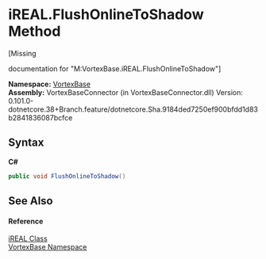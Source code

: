 # iREAL.FlushOnlineToShadow Method 
 

\[Missing <summary> documentation for "M:VortexBase.iREAL.FlushOnlineToShadow"\]

**Namespace:**&nbsp;<a href="N_VortexBase.md">VortexBase</a><br />**Assembly:**&nbsp;VortexBaseConnector (in VortexBaseConnector.dll) Version: 0.101.0-dotnetcore.38+Branch.feature/dotnetcore.Sha.9184ded7250ef900bfdd1d83b2841836087bcfce

## Syntax

**C#**<br />
``` C#
public void FlushOnlineToShadow()
```


## See Also


#### Reference
<a href="T_VortexBase_iREAL.md">iREAL Class</a><br /><a href="N_VortexBase.md">VortexBase Namespace</a><br />
